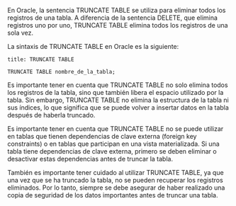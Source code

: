 En Oracle, la sentencia TRUNCATE TABLE se utiliza para eliminar todos los registros de una tabla. A diferencia de la sentencia DELETE, que elimina registros uno por uno, TRUNCATE TABLE elimina todos los registros de una sola vez.

La sintaxis de TRUNCATE TABLE en Oracle es la siguiente:

```ad-important
title: TRUNCATE TABLE
```
```
TRUNCATE TABLE nombre_de_la_tabla;
```

Es importante tener en cuenta que TRUNCATE TABLE no solo elimina todos los registros de la tabla, sino que también libera el espacio utilizado por la tabla. Sin embargo, TRUNCATE TABLE no elimina la estructura de la tabla ni sus índices, lo que significa que se puede volver a insertar datos en la tabla después de haberla truncado.

Es importante tener en cuenta que TRUNCATE TABLE no se puede utilizar en tablas que tienen dependencias de clave externa (foreign key constraints) o en tablas que participan en una vista materializada. Si una tabla tiene dependencias de clave externa, primero se deben eliminar o desactivar estas dependencias antes de truncar la tabla.

También es importante tener cuidado al utilizar TRUNCATE TABLE, ya que una vez que se ha truncado la tabla, no se pueden recuperar los registros eliminados. Por lo tanto, siempre se debe asegurar de haber realizado una copia de seguridad de los datos importantes antes de truncar una tabla.

